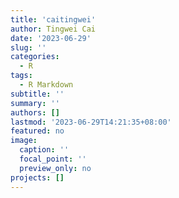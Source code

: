 ```yaml
---
title: 'caitingwei'
author: Tingwei Cai
date: '2023-06-29'
slug: ''
categories:
  - R
tags:
  - R Markdown
subtitle: ''
summary: ''
authors: []
lastmod: '2023-06-29T14:21:35+08:00'
featured: no
image:
  caption: ''
  focal_point: ''
  preview_only: no
projects: []
---
```

